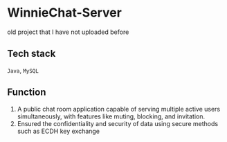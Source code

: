 # WinnieChat-Server

old project that I have not uploaded before

## Tech stack
`Java`, `MySQL`

## Function
1. A public chat room application capable of serving multiple active users simultaneously, with features like muting, blocking, and invitation.
2. Ensured the confidentiality and security of data using secure methods such as ECDH key exchange
